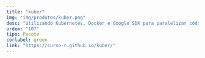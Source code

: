 ```yaml
---
title: "kuber"
img: "img/produtos/kuber.png"
desc: "Utilizando Kubernetes, Docker e Google SDK para paralelizar códigos na nuvem."
ordem: "107"
tipo: Pacote
corlabel: green
link: "https://curso-r.github.io/kuber/"
---
```


<!--
# # planejamento
# 
# - auth0
# - treesnip
# - shinyhttr
# - livro
# - zen do R
# - decryptr
# - rightgbm
# - kuber
# - bltm
# - wavesurfer
# - pesqEle
# 
# # o que precisamos fazer?
# 
# - copiar a estrutura de cursos
# 
# - imagem
# - descrição
# - nome
-->